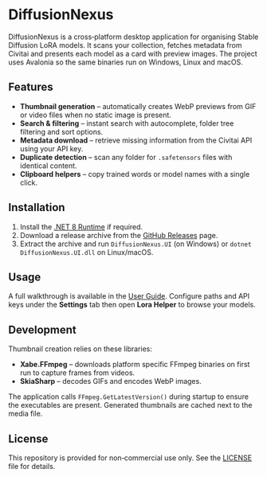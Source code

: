 # DiffusionNexus

DiffusionNexus is a cross‑platform desktop application for organising Stable Diffusion LoRA models. It scans your collection, fetches metadata from Civitai and presents each model as a card with preview images. The project uses Avalonia so the same binaries run on Windows, Linux and macOS.

## Features
- **Thumbnail generation** – automatically creates WebP previews from GIF or video files when no static image is present.
- **Search & filtering** – instant search with autocomplete, folder tree filtering and sort options.
- **Metadata download** – retrieve missing information from the Civitai API using your API key.
- **Duplicate detection** – scan any folder for `.safetensors` files with identical content.
- **Clipboard helpers** – copy trained words or model names with a single click.

## Installation
1. Install the [.NET 8 Runtime](https://dotnet.microsoft.com/download) if required.
2. Download a release archive from the [GitHub Releases](https://github.com/<REPO>/releases) page.
3. Extract the archive and run `DiffusionNexus.UI` (on Windows) or `dotnet DiffusionNexus.UI.dll` on Linux/macOS.

## Usage
A full walkthrough is available in the [User Guide](docs/user_guide.md). Configure paths and API keys under the **Settings** tab then open **Lora Helper** to browse your models.

## Development
Thumbnail creation relies on these libraries:
- **Xabe.FFmpeg** – downloads platform specific FFmpeg binaries on first run to capture frames from videos.
- **SkiaSharp** – decodes GIFs and encodes WebP images.

The application calls `FFmpeg.GetLatestVersion()` during startup to ensure the executables are present. Generated thumbnails are cached next to the media file.

## License
This repository is provided for non‑commercial use only. See the [LICENSE](LICENSE) file for details.

